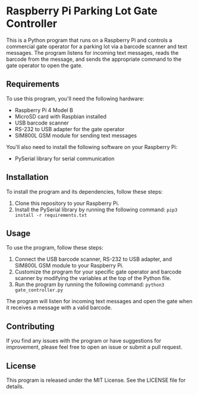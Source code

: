 # Raspberry Pi Parking Lot Gate Controller

This is a Python program that runs on a Raspberry Pi and controls a commercial gate operator for a parking lot via a barcode scanner and text messages. The program listens for incoming text messages, reads the barcode from the message, and sends the appropriate command to the gate operator to open the gate.

## Requirements

To use this program, you'll need the following hardware:

- Raspberry Pi 4 Model B
- MicroSD card with Raspbian installed
- USB barcode scanner
- RS-232 to USB adapter for the gate operator
- SIM800L GSM module for sending text messages

You'll also need to install the following software on your Raspberry Pi:

- PySerial library for serial communication

## Installation

To install the program and its dependencies, follow these steps:

1. Clone this repository to your Raspberry Pi.
2. Install the PySerial library by running the following command:
`pip3 install -r requirements.txt`


## Usage

To use the program, follow these steps:

1. Connect the USB barcode scanner, RS-232 to USB adapter, and SIM800L GSM module to your Raspberry Pi.
2. Customize the program for your specific gate operator and barcode scanner by modifying the variables at the top of the Python file.
3. Run the program by running the following command:
`python3 gate_controller.py`


The program will listen for incoming text messages and open the gate when it receives a message with a valid barcode.

## Contributing

If you find any issues with the program or have suggestions for improvement, please feel free to open an issue or submit a pull request.

## License

This program is released under the MIT License. See the LICENSE file for details.

